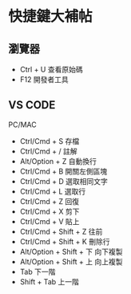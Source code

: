# 快捷鍵大補帖

## 瀏覽器

- Ctrl + U 查看原始碼
- F12 開發者工具

## VS CODE

PC/MAC

- Ctrl/Cmd + S 存檔
- Ctrl/Cmd + / 註解
- Alt/Option  + Z 自動換行
- Ctrl/Cmd + B 開關左側區塊
- Ctrl/Cmd + D 選取相同文字
- Ctrl/Cmd + L 選取行
- Ctrl/Cmd + Z 回復
- Ctrl/Cmd + X 剪下
- Ctrl/Cmd + V 貼上
- Ctrl/Cmd + Shift + Z 往前
- Ctrl/Cmd + Shift + K 刪除行
- Alt/Option + Shift + 下 向下複製
- Alt/Option + Shift + 上 向上複製
- Tab 下一階
- Shift + Tab 上一階 
  